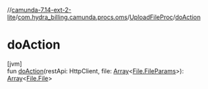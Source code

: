 //[camunda-7.14-ext-2-lite](../../../index.md)/[com.hydra_billing.camunda.procs.oms](../index.md)/[UploadFileProc](index.md)/[doAction](do-action.md)

# doAction

[jvm]\
fun [doAction](do-action.md)(restApi: HttpClient, file: [Array](https://kotlinlang.org/api/latest/jvm/stdlib/kotlin/-array/index.html)<[File.FileParams](../../com.hydra_billing.camunda.api.hydra.oms/-file/-file-params/index.md)>): [Array](https://kotlinlang.org/api/latest/jvm/stdlib/kotlin/-array/index.html)<[File.File](../../com.hydra_billing.camunda.api.hydra.oms/-file/-file/index.md)>
